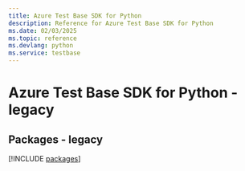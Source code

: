 ```yaml
---
title: Azure Test Base SDK for Python
description: Reference for Azure Test Base SDK for Python
ms.date: 02/03/2025
ms.topic: reference
ms.devlang: python
ms.service: testbase
---
```

# Azure Test Base SDK for Python - legacy
## Packages - legacy
[!INCLUDE [packages](test-base-index.md)]